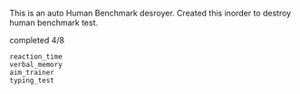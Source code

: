 This is an auto Human Benchmark desroyer. Created this inorder to destroy human benchmark test.

completed 4/8

    reaction_time
    verbal_memory
    aim_trainer
    typing_test